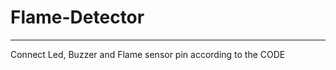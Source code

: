 # Flame-Detector
____________________________________________________________________

Connect Led, Buzzer and Flame sensor pin according to the CODE

